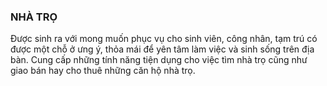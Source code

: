 ### NHÀ TRỌ

  Được sinh ra với mong muốn phục vụ cho sinh viên, công nhân, tạm trú có được một chỗ ở ưng ý, thỏa mái để yên tâm làm việc và sinh sống trên địa bàn. Cung cấp những tính năng tiện dụng cho việc tìm nhà trọ cũng như giao bán hay cho thuê những căn hộ nhà trọ.
